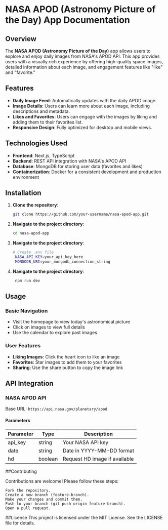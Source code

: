 # NASA APOD (Astronomy Picture of the Day) App Documentation

## Overview

The **NASA APOD (Astronomy Picture of the Day)** app allows users to explore and enjoy daily images from NASA's APOD API. This app provides users with a visually rich experience by offering high-quality space images, detailed information about each image, and engagement features like "like" and "favorite."

## Features

- **Daily Image Feed**: Automatically updates with the daily APOD image.
- **Image Details**: Users can learn more about each image, including descriptions and metadata.
- **Likes and Favorites**: Users can engage with the images by liking and adding them to their favorites list.
- **Responsive Design**: Fully optimized for desktop and mobile views.

## Technologies Used

- **Frontend**: Next.js, TypeScript
- **Backend**: REST API integration with NASA's APOD API
- **Database**: MongoDB for storing user data (favorites and likes)
- **Containerization**: Docker for a consistent development and production environment

## Installation

1. **Clone the repository**:
   ```bash
   git clone https://github.com/your-username/nasa-apod-app.git
   ```
2. **Navigate to the project directory**:
   ```bash
   cd nasa-apod-app
   ```
3. **Navigate to the project directory**:
   ```bash
   # Create .env file
    NASA_API_KEY=your_api_key_here
    MONGODB_URI=your_mongodb_connection_string
   ```
4. **Navigate to the project directory**:
   ```bash
    npm run dev
   ```
## Usage

### Basic Navigation
- Visit the homepage to view today's astronomical picture
- Click on images to view full details
- Use the calendar to explore past images

### User Features
- **Liking Images**: Click the heart icon to like an image
- **Favorites**: Star images to add them to your favorites
- **Sharing**: Use the share button to copy the image link

## API Integration

### NASA APOD API
Base URL: `https://api.nasa.gov/planetary/apod`

#### Parameters
| Parameter | Type    | Description                   |
|-----------|---------|-------------------------------|
| api_key   | string  | Your NASA API key            |
| date      | string  | Date in YYYY-MM-DD format    |
| hd        | boolean | Request HD image if available |

##Contributing

Contributions are welcome! Please follow these steps:

    Fork the repository.
    Create a new branch (feature-branch).
    Make your changes and commit them.
    Push to your branch (git push origin feature-branch).
    Open a pull request.

##License
This project is licensed under the MIT License. See the LICENSE file for details.
